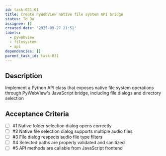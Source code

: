 ```yaml
---
id: task-031.01
title: Create PyWebView native file system API bridge
status: To Do
assignee: []
created_date: '2025-09-27 21:51'
labels:
  - pywebview
  - filesystem
  - api
dependencies: []
parent_task_id: task-031
---
```


## Description

Implement a Python API class that exposes native file system operations through PyWebView's JavaScript bridge, including file dialogs and directory selection

## Acceptance Criteria
<!-- AC:BEGIN -->
- [ ] #1 Native folder selection dialog opens correctly
- [ ] #2 Native file selection dialog supports multiple audio files
- [ ] #3 File dialog respects audio file type filters
- [ ] #4 Selected paths are properly validated and sanitized
- [ ] #5 API methods are callable from JavaScript frontend
<!-- AC:END -->
